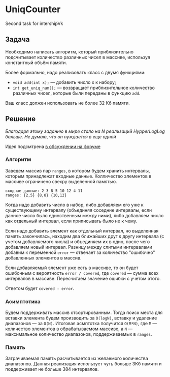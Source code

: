 # UniqCounter
Second task for intershipVk
## Задача
Необходимо написать алгоритм, который приблизительно подсчитывает количество различных чисел в массиве, используя константный объём памяти. 

Более формально, надо реализовать класс с двумя функциями:

* `void add(int x);` — добавить число x к набору;
* `int get_uniq_num();` — возвращает приблизительное количество различных чисел, которые были переданы в функцию `add`.

Ваш класс должен использовать не более 32 Кб памяти.
## Решение

_Благодаря_ _этому_ _заданию_ _в_ _мире_ _стало_ _на_ _N_ _реализаций_ _HypperLogLog_ _больше_. _Не_ _думаю_, _что_ _он_ _нуждается_ _в_ _еще_ _одной_

Идея подсмтрена [в обсуждении на форуме](https://www.rsdn.org/forum/alg/2295710)

### Алгоритм

Заведем массив пар `ranges`, в котором будем хранить интервалы, которым принадлежат входные данные. Колличество элементов в массиве ограничено свехру выделенной памятью.

    входные данные: 2 3 8 5 10 12 4 11
    ranges: {2,5} {8,8} {10,12}
    
Когда надо добавить число в набор, либо добавляем его уже к существующему интервалу (объединяя соседние интервалы, если данное число было единственным между ними), либо добавляем число как отдельный интервал, если приписывать было не к чему.

Если надо добавить элемент как отдельный интервал, но выделенная память закончилась, находим два ближайших друг к другу интервала (с учетом добавляемого числа) и объединяем их в один, после чего добавляем новый интервал. Разницу между слитыми интервалами добавим к переменной `error` — отвечает за количество "ошибочно" добавленных элементов в массив.

Если добавляемый элемент уже есть в массиве, то он будет ошибочным с вероятность `error / covered`, где `covered` — сумма всех интервалов в массиве. Пересчитаем значение ошибки с учетом этого.

Ответом будет `covered - error`.

### Асимптотика

Будем поддерживать массив отсортированным. Тогда поиск места для вставки элемента будем производить за `O(logN)`, вставку и удаление диапазонов — за `O(N)`. Итоговая асмптотка получится `O(M*N)`, где `M` — количество элементов в обрабатываемом массиве, а `N` — максимальное количество диапазонов, поддерживаемых в `ranges`.

### Память

Затрачиваемая память расчитывается из желаемого количества диапазонов. Данная реализация использует чуть больше 3Кб памяти и поддерживает не больше 384 интервалов.
